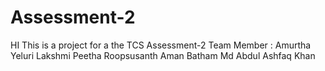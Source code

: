 # Assessment-2
HI This is a project for a the TCS Assessment-2 
Team Member :
Amurtha Yeluri
Lakshmi Peetha
Roopsusanth 
Aman Batham
Md Abdul Ashfaq Khan
